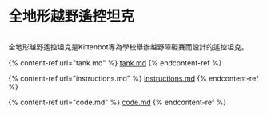 # 全地形越野遙控坦克

<figure><img src="https://kittenbothk.readthedocs.io/en/latest/_images/tank_2.png" alt=""><figcaption></figcaption></figure>

全地形越野遙控坦克是Kittenbot專為學校舉辦越野障礙賽而設計的遙控坦克。

{% content-ref url="tank.md" %}
[tank.md](tank.md)
{% endcontent-ref %}

{% content-ref url="instructions.md" %}
[instructions.md](instructions.md)
{% endcontent-ref %}

{% content-ref url="code.md" %}
[code.md](code.md)
{% endcontent-ref %}
